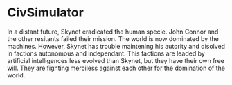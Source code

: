 # CivSimulator

In a distant future, Skynet eradicated the human specie. John Connor and the other resitants failed their mission. The world is now dominated by the machines. However, Skynet has trouble maintening his autority and disolved in factions autonomous and independant. This factions are leaded by artificial intelligences less evolved than Skynet, but they have their own free will. They are fighting merciless against each other for the domination of the world. 
